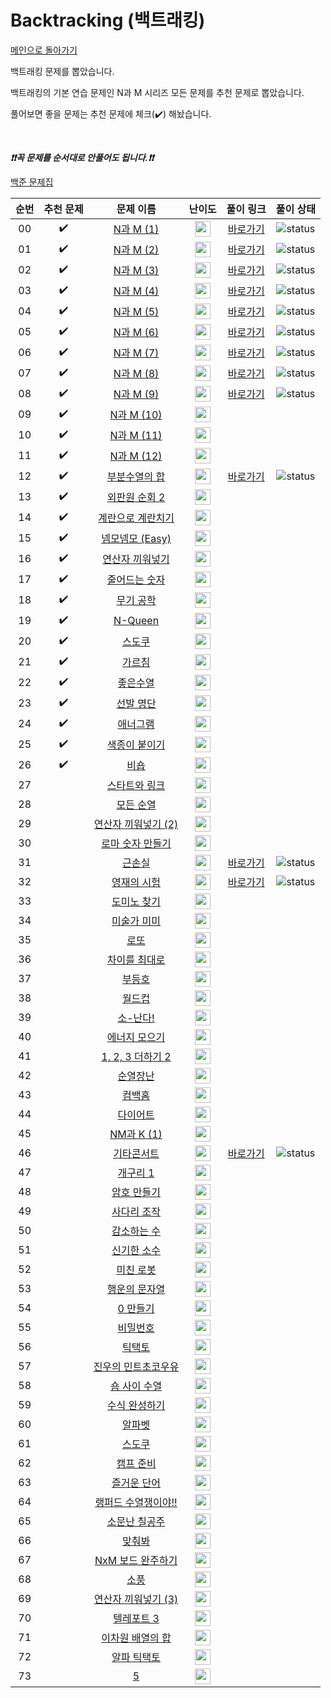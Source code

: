 # Backtracking (백트래킹)

[메인으로 돌아가기](https://github.com/tony9402/baekjoon)

백트래킹 문제를 뽑았습니다.

백트래킹의 기본 연습 문제인 N과 M 시리즈 모든 문제를 추천 문제로 뽑았습니다.

풀어보면 좋을 문제는 추천 문제에 체크(:heavy_check_mark:) 해놨습니다.

<br>

***❗️❗️꼭 문제를 순서대로 안풀어도 됩니다.❗️❗️***

[백준 문제집](https://www.acmicpc.net/workbook/view/7135)


|          순번          |        추천 문제         |        문제 이름         |         난이도          |        풀이 링크         | 풀이 상태 |
| :-----: | :-----: | :-----: | :-----: | :-----: |:-----: |
| 00 |  :heavy_check_mark:  | <a href="http://boj.kr/15649" target="_blank">N과 M (1)</a> | <img height="25px" width="25px=" src="https://static.solved.ac/tier_small/8.svg"/> |     [바로가기](./baekjoon/15649.py)    |![status][DONE]|
| 01 |  :heavy_check_mark:  | <a href="http://boj.kr/15650" target="_blank">N과 M (2)</a> | <img height="25px" width="25px=" src="https://static.solved.ac/tier_small/8.svg"/> |  [바로가기](./baekjoon/15650.py)     |![status][DONE]|
| 02 |  :heavy_check_mark:  | <a href="http://boj.kr/15651" target="_blank">N과 M (3)</a> | <img height="25px" width="25px=" src="https://static.solved.ac/tier_small/8.svg"/> |   [바로가기](./baekjoon/15651.py)         |![status][DONE]|
| 03 |  :heavy_check_mark:  | <a href="http://boj.kr/15652" target="_blank">N과 M (4)</a> | <img height="25px" width="25px=" src="https://static.solved.ac/tier_small/8.svg"/> | [바로가기](./baekjoon/15652.py) |![status][DONE]|
| 04 |  :heavy_check_mark:  | <a href="http://boj.kr/15654" target="_blank">N과 M (5)</a> | <img height="25px" width="25px=" src="https://static.solved.ac/tier_small/8.svg"/> |  [바로가기](./baekjoon/15654.py)  |![status][DONE]|
| 05 |  :heavy_check_mark:  | <a href="http://boj.kr/15655" target="_blank">N과 M (6)</a> | <img height="25px" width="25px=" src="https://static.solved.ac/tier_small/8.svg"/> | [바로가기](./baekjoon/15655.py)    |![status][DONE]|
| 06 |  :heavy_check_mark:  | <a href="http://boj.kr/15656" target="_blank">N과 M (7)</a> | <img height="25px" width="25px=" src="https://static.solved.ac/tier_small/8.svg"/> |   [바로가기](./baekjoon/15656.py)  |![status][DONE]|
| 07 |  :heavy_check_mark:  | <a href="http://boj.kr/15657" target="_blank">N과 M (8)</a> | <img height="25px" width="25px=" src="https://static.solved.ac/tier_small/8.svg"/> |   [바로가기](./baekjoon/15657.py)    |![status][DONE]|
| 08 |  :heavy_check_mark:  | <a href="http://boj.kr/15663" target="_blank">N과 M (9)</a> | <img height="25px" width="25px=" src="https://static.solved.ac/tier_small/9.svg"/> |    [바로가기](./baekjoon/15663.py)   |![status][DOING]|
| 09 |  :heavy_check_mark:  | <a href="http://boj.kr/15664" target="_blank">N과 M (10)</a> | <img height="25px" width="25px=" src="https://static.solved.ac/tier_small/9.svg"/> |                      ||
| 10 |  :heavy_check_mark:  | <a href="http://boj.kr/15665" target="_blank">N과 M (11)</a> | <img height="25px" width="25px=" src="https://static.solved.ac/tier_small/9.svg"/> |                      ||
| 11 |  :heavy_check_mark:  | <a href="http://boj.kr/15666" target="_blank">N과 M (12)</a> | <img height="25px" width="25px=" src="https://static.solved.ac/tier_small/9.svg"/> |                      ||
| 12 |  :heavy_check_mark:  | <a href="http://boj.kr/1182" target="_blank">부분수열의 합</a> | <img height="25px" width="25px=" src="https://static.solved.ac/tier_small/9.svg"/> |   [바로가기](./baekjoon/1182.py)   |![status][DOING]|
| 13 |  :heavy_check_mark:  | <a href="http://boj.kr/10971" target="_blank">외판원 순회 2</a> | <img height="25px" width="25px=" src="https://static.solved.ac/tier_small/9.svg"/> |                      ||
| 14 |  :heavy_check_mark:  | <a href="http://boj.kr/16987" target="_blank">계란으로 계란치기</a> | <img height="25px" width="25px=" src="https://static.solved.ac/tier_small/9.svg"/> |                      ||
| 15 |  :heavy_check_mark:  | <a href="http://boj.kr/14712" target="_blank">넴모넴모 (Easy)</a> | <img height="25px" width="25px=" src="https://static.solved.ac/tier_small/9.svg"/> |                      ||
| 16 |  :heavy_check_mark:  | <a href="http://boj.kr/14888" target="_blank">연산자 끼워넣기</a> | <img height="25px" width="25px=" src="https://static.solved.ac/tier_small/10.svg"/> |                      ||
| 17 |  :heavy_check_mark:  | <a href="http://boj.kr/1174" target="_blank">줄어드는 숫자</a> | <img height="25px" width="25px=" src="https://static.solved.ac/tier_small/10.svg"/> |                      ||
| 18 |  :heavy_check_mark:  | <a href="http://boj.kr/18430" target="_blank">무기 공학</a> | <img height="25px" width="25px=" src="https://static.solved.ac/tier_small/10.svg"/> |                      ||
| 19 |  :heavy_check_mark:  | <a href="http://boj.kr/9663" target="_blank">N-Queen</a> | <img height="25px" width="25px=" src="https://static.solved.ac/tier_small/11.svg"/> |                      ||
| 20 |  :heavy_check_mark:  | <a href="http://boj.kr/2580" target="_blank">스도쿠</a> | <img height="25px" width="25px=" src="https://static.solved.ac/tier_small/12.svg"/> |                      ||
| 21 |  :heavy_check_mark:  | <a href="http://boj.kr/1062" target="_blank">가르침</a> | <img height="25px" width="25px=" src="https://static.solved.ac/tier_small/12.svg"/> |                      ||
| 22 |  :heavy_check_mark:  | <a href="http://boj.kr/2661" target="_blank">좋은수열</a> | <img height="25px" width="25px=" src="https://static.solved.ac/tier_small/12.svg"/> |                      ||
| 23 |  :heavy_check_mark:  | <a href="http://boj.kr/3980" target="_blank">선발 명단</a> | <img height="25px" width="25px=" src="https://static.solved.ac/tier_small/12.svg"/> |                      ||
| 24 |  :heavy_check_mark:  | <a href="http://boj.kr/6443" target="_blank">애너그램</a> | <img height="25px" width="25px=" src="https://static.solved.ac/tier_small/13.svg"/> |                      ||
| 25 |  :heavy_check_mark:  | <a href="http://boj.kr/17136" target="_blank">색종이 붙이기</a> | <img height="25px" width="25px=" src="https://static.solved.ac/tier_small/14.svg"/> |                   |   |
| 26 |  :heavy_check_mark:  | <a href="http://boj.kr/1799" target="_blank">비숍</a> | <img height="25px" width="25px=" src="https://static.solved.ac/tier_small/14.svg"/> |                      ||
| 27 |                      | <a href="http://boj.kr/14889" target="_blank">스타트와 링크</a> | <img height="25px" width="25px=" src="https://static.solved.ac/tier_small/8.svg"/> |                 |     |
| 28 |                      | <a href="http://boj.kr/10974" target="_blank">모든 순열</a> | <img height="25px" width="25px=" src="https://static.solved.ac/tier_small/8.svg"/> |                     | |
| 29 |                      | <a href="http://boj.kr/15658" target="_blank">연산자 끼워넣기 (2)</a> | <img height="25px" width="25px=" src="https://static.solved.ac/tier_small/8.svg"/> |              |        |
| 30 |                      | <a href="http://boj.kr/16922" target="_blank">로마 숫자 만들기</a> | <img height="25px" width="25px=" src="https://static.solved.ac/tier_small/8.svg"/> |                  |    |
| 31 |                      | <a href="http://boj.kr/18429" target="_blank">근손실</a> | <img height="25px" width="25px=" src="https://static.solved.ac/tier_small/8.svg"/> |   [바로가기](./baekjoon/18429.py)   |![status][DONE]|
| 32 |                      | <a href="http://boj.kr/19949" target="_blank">영재의 시험</a> | <img height="25px" width="25px=" src="https://static.solved.ac/tier_small/8.svg"/> |  [바로가기](./baekjoon/19949.py)         |![status][DONE]|
| 33 |                      | <a href="http://boj.kr/1553" target="_blank">도미노 찾기</a> | <img height="25px" width="25px=" src="https://static.solved.ac/tier_small/8.svg"/> |                      ||
| 34 |                      | <a href="http://boj.kr/20950" target="_blank">미술가 미미</a> | <img height="25px" width="25px=" src="https://static.solved.ac/tier_small/8.svg"/> |                      ||
| 35 |                      | <a href="http://boj.kr/6603" target="_blank">로또</a> | <img height="25px" width="25px=" src="https://static.solved.ac/tier_small/9.svg"/> |                      ||
| 36 |                      | <a href="http://boj.kr/10819" target="_blank">차이를 최대로</a> | <img height="25px" width="25px=" src="https://static.solved.ac/tier_small/9.svg"/> |                |      |
| 37 |                      | <a href="http://boj.kr/2529" target="_blank">부등호</a> | <img height="25px" width="25px=" src="https://static.solved.ac/tier_small/9.svg"/> |                      ||
| 38 |                      | <a href="http://boj.kr/6987" target="_blank">월드컵</a> | <img height="25px" width="25px=" src="https://static.solved.ac/tier_small/9.svg"/> |                      ||
| 39 |                      | <a href="http://boj.kr/19699" target="_blank">소-난다!</a> | <img height="25px" width="25px=" src="https://static.solved.ac/tier_small/9.svg"/> |                     | |
| 40 |                      | <a href="http://boj.kr/16198" target="_blank">에너지 모으기</a> | <img height="25px" width="25px=" src="https://static.solved.ac/tier_small/10.svg"/> |                  |    |
| 41 |                      | <a href="http://boj.kr/12101" target="_blank">1, 2, 3 더하기 2</a> | <img height="25px" width="25px=" src="https://static.solved.ac/tier_small/10.svg"/> |               |       |
| 42 |                      | <a href="http://boj.kr/10597" target="_blank">순열장난</a> | <img height="25px" width="25px=" src="https://static.solved.ac/tier_small/10.svg"/> |                      ||
| 43 |                      | <a href="http://boj.kr/1189" target="_blank">컴백홈</a> | <img height="25px" width="25px=" src="https://static.solved.ac/tier_small/10.svg"/> |                      ||
| 44 |                      | <a href="http://boj.kr/19942" target="_blank">다이어트</a> | <img height="25px" width="25px=" src="https://static.solved.ac/tier_small/10.svg"/> |                      ||
| 45 |                      | <a href="http://boj.kr/18290" target="_blank">NM과 K (1)</a> | <img height="25px" width="25px=" src="https://static.solved.ac/tier_small/10.svg"/> |                    |  |
| 46 |                      | <a href="http://boj.kr/1497" target="_blank">기타콘서트</a> | <img height="25px" width="25px=" src="https://static.solved.ac/tier_small/10.svg"/> |    [바로가기](./baekjoon/1497.py)  |![status][DONE]|
| 47 |                      | <a href="http://boj.kr/15566" target="_blank">개구리 1</a> | <img height="25px" width="25px=" src="https://static.solved.ac/tier_small/10.svg"/> |                      ||
| 48 |                      | <a href="http://boj.kr/1759" target="_blank">암호 만들기</a> | <img height="25px" width="25px=" src="https://static.solved.ac/tier_small/11.svg"/> |                      ||
| 49 |                      | <a href="http://boj.kr/15684" target="_blank">사다리 조작</a> | <img height="25px" width="25px=" src="https://static.solved.ac/tier_small/11.svg"/> |                      ||
| 50 |                      | <a href="http://boj.kr/1038" target="_blank">감소하는 수</a> | <img height="25px" width="25px=" src="https://static.solved.ac/tier_small/11.svg"/> |                      ||
| 51 |                      | <a href="http://boj.kr/2023" target="_blank">신기한 소수</a> | <img height="25px" width="25px=" src="https://static.solved.ac/tier_small/11.svg"/> |                      ||
| 52 |                      | <a href="http://boj.kr/1405" target="_blank">미친 로봇</a> | <img height="25px" width="25px=" src="https://static.solved.ac/tier_small/11.svg"/> |                      ||
| 53 |                      | <a href="http://boj.kr/1342" target="_blank">행운의 문자열</a> | <img height="25px" width="25px=" src="https://static.solved.ac/tier_small/11.svg"/> |                     | |
| 54 |                      | <a href="http://boj.kr/7490" target="_blank">0 만들기</a> | <img height="25px" width="25px=" src="https://static.solved.ac/tier_small/11.svg"/> |                      ||
| 55 |                      | <a href="http://boj.kr/13908" target="_blank">비밀번호</a> | <img height="25px" width="25px=" src="https://static.solved.ac/tier_small/11.svg"/> |                      ||
| 56 |                      | <a href="http://boj.kr/7682" target="_blank">틱택토</a> | <img height="25px" width="25px=" src="https://static.solved.ac/tier_small/11.svg"/> |                      ||
| 57 |                      | <a href="http://boj.kr/20208" target="_blank">진우의 민트초코우유</a> | <img height="25px" width="25px=" src="https://static.solved.ac/tier_small/11.svg"/> |             |         |
| 58 |                      | <a href="http://boj.kr/1469" target="_blank">숌 사이 수열</a> | <img height="25px" width="25px=" src="https://static.solved.ac/tier_small/11.svg"/> |                    |  |
| 59 |                      | <a href="http://boj.kr/10421" target="_blank">수식 완성하기</a> | <img height="25px" width="25px=" src="https://static.solved.ac/tier_small/11.svg"/> |                    |  |
| 60 |                      | <a href="http://boj.kr/1987" target="_blank">알파벳</a> | <img height="25px" width="25px=" src="https://static.solved.ac/tier_small/12.svg"/> |                      ||
| 61 |                      | <a href="http://boj.kr/2239" target="_blank">스도쿠</a> | <img height="25px" width="25px=" src="https://static.solved.ac/tier_small/12.svg"/> |                      ||
| 62 |                      | <a href="http://boj.kr/16938" target="_blank">캠프 준비</a> | <img height="25px" width="25px=" src="https://static.solved.ac/tier_small/12.svg"/> |                     | |
| 63 |                      | <a href="http://boj.kr/2922" target="_blank">즐거운 단어</a> | <img height="25px" width="25px=" src="https://static.solved.ac/tier_small/12.svg"/> |                      ||
| 64 |                      | <a href="http://boj.kr/15918" target="_blank">랭퍼드 수열쟁이야!!</a> | <img height="25px" width="25px=" src="https://static.solved.ac/tier_small/12.svg"/> |                |      |
| 65 |                      | <a href="http://boj.kr/1941" target="_blank">소문난 칠공주</a> | <img height="25px" width="25px=" src="https://static.solved.ac/tier_small/13.svg"/> |                      ||
| 66 |                      | <a href="http://boj.kr/1248" target="_blank">맞춰봐</a> | <img height="25px" width="25px=" src="https://static.solved.ac/tier_small/13.svg"/> |                      ||
| 67 |                      | <a href="http://boj.kr/9944" target="_blank">NxM 보드 완주하기</a> | <img height="25px" width="25px=" src="https://static.solved.ac/tier_small/13.svg"/> |               |       |
| 68 |                      | <a href="http://boj.kr/2026" target="_blank">소풍</a> | <img height="25px" width="25px=" src="https://static.solved.ac/tier_small/13.svg"/> |                      ||
| 69 |                      | <a href="http://boj.kr/15659" target="_blank">연산자 끼워넣기 (3)</a> | <img height="25px" width="25px=" src="https://static.solved.ac/tier_small/13.svg"/> |           |           |
| 70 |                      | <a href="http://boj.kr/12908" target="_blank">텔레포트 3</a> | <img height="25px" width="25px=" src="https://static.solved.ac/tier_small/13.svg"/> |                    |  |
| 71 |                      | <a href="http://boj.kr/1729" target="_blank">이차원 배열의 합</a> | <img height="25px" width="25px=" src="https://static.solved.ac/tier_small/13.svg"/> |                  |    |
| 72 |                      | <a href="http://boj.kr/16571" target="_blank">알파 틱택토</a> | <img height="25px" width="25px=" src="https://static.solved.ac/tier_small/14.svg"/> |                      ||
| 73 |                      | <a href="http://boj.kr/3165" target="_blank">5</a> | <img height="25px" width="25px=" src="https://static.solved.ac/tier_small/14.svg"/> |                      ||


[TODO]: https://img.shields.io/badge/-TODO-DFFD26
[DOING]: https://img.shields.io/badge/-DOING-31AE0F
[DONE]: https://img.shields.io/badge/-DONE-0885CC
[RETRY]: https://img.shields.io/badge/-RETRY-red